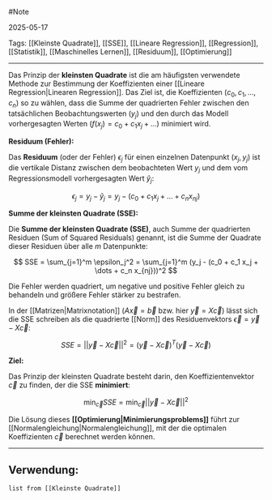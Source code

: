 #Note

2025-05-17

Tags: [[Kleinste Quadrate]], [[SSE]], [[Lineare Regression]], [[Regression]], [[Statistik]], [[Maschinelles Lernen]], [[Residuum]], [[Optimierung]]

---

Das Prinzip der **kleinsten Quadrate** ist die am häufigsten verwendete Methode zur Bestimmung der Koeffizienten einer [[Lineare Regression|Linearen Regression]]. Das Ziel ist, die Koeffizienten ($c_0, c_1, \dots, c_n$) so zu wählen, dass die Summe der quadrierten Fehler zwischen den tatsächlichen Beobachtungswerten ($y_j$) und den durch das Modell vorhergesagten Werten ($f(x_j) = c_0 + c_1 x_j + \dots$) minimiert wird.

**Residuum (Fehler):**

Das **Residuum** (oder der Fehler) $\epsilon_j$ für einen einzelnen Datenpunkt $(x_j, y_j)$ ist die vertikale Distanz zwischen dem beobachteten Wert $y_j$ und dem vom Regressionsmodell vorhergesagten Wert $\hat{y}_j$:

$$ \epsilon_j = y_j - \hat{y}_j = y_j - (c_0 + c_1 x_j + \dots + c_n x_{nj}) $$

**Summe der kleinsten Quadrate (SSE):**

Die **Summe der kleinsten Quadrate (SSE)**, auch Summe der quadrierten Residuen (Sum of Squared Residuals) genannt, ist die Summe der Quadrate dieser Residuen über alle $m$ Datenpunkte:

$$ SSE = \sum_{j=1}^m \epsilon_j^2 = \sum_{j=1}^m (y_j - (c_0 + c_1 x_j + \dots + c_n x_{nj}))^2 $$

Die Fehler werden quadriert, um negative und positive Fehler gleich zu behandeln und größere Fehler stärker zu bestrafen.

In der [[Matrizen|Matrixnotation]] ($A\vec{x} = \vec{b}$ bzw. hier $\vec{y} = X\vec{c}$) lässt sich die SSE schreiben als die quadrierte [[Norm]] des Residuenvektors $\vec{\epsilon} = \vec{y} - X\vec{c}$:

$$ SSE = ||\vec{y} - X\vec{c}||^2 = (\vec{y} - X\vec{c})^T (\vec{y} - X\vec{c}) $$

**Ziel:**

Das Prinzip der kleinsten Quadrate besteht darin, den Koeffizientenvektor $\vec{c}$ zu finden, der die SSE **minimiert**:

$$ \min_{\vec{c}} SSE = \min_{\vec{c}} ||\vec{y} - X\vec{c}||^2 $$

Die Lösung dieses **[[Optimierung|Minimierungsproblems]]** führt zur [[Normalengleichung|Normalengleichung]], mit der die optimalen Koeffizienten $\vec{c}$ berechnet werden können.

---

## Verwendung:

```dataview
list from [[Kleinste Quadrate]]
```